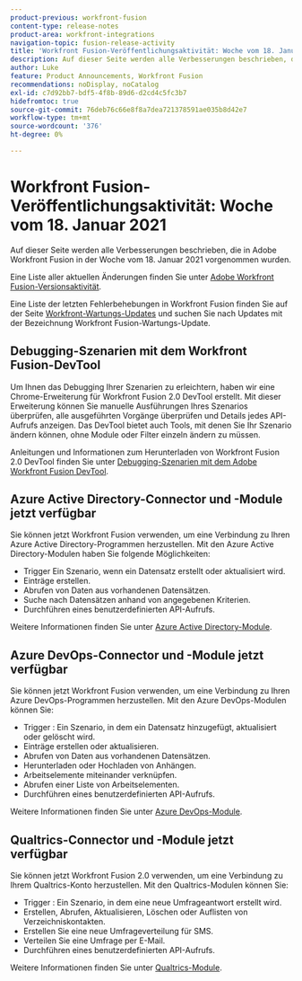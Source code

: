 ```yaml
---
product-previous: workfront-fusion
content-type: release-notes
product-area: workfront-integrations
navigation-topic: fusion-release-activity
title: 'Workfront Fusion-Veröffentlichungsaktivität: Woche vom 18. Januar 2021'
description: Auf dieser Seite werden alle Verbesserungen beschrieben, die in Adobe Workfront Fusion in der Woche vom 18. Januar 2021 vorgenommen wurden.
author: Luke
feature: Product Announcements, Workfront Fusion
recommendations: noDisplay, noCatalog
exl-id: c7d92bb7-bdf5-4f8b-89d6-d2cd4c5fc3b7
hidefromtoc: true
source-git-commit: 76deb76c66e8f8a7dea721378591ae035b8d42e7
workflow-type: tm+mt
source-wordcount: '376'
ht-degree: 0%

---
```


# Workfront Fusion-Veröffentlichungsaktivität: Woche vom 18. Januar 2021

Auf dieser Seite werden alle Verbesserungen beschrieben, die in Adobe Workfront Fusion in der Woche vom 18. Januar 2021 vorgenommen wurden.

Eine Liste aller aktuellen Änderungen finden Sie unter [Adobe Workfront Fusion-Versionsaktivität](../../../product-announcements/product-releases/fusion-release-activity/fusion-release-activity.md).

Eine Liste der letzten Fehlerbehebungen in Workfront Fusion finden Sie auf der Seite [Workfront-Wartungs-Updates](https://experienceleague.adobe.com/docs/workfront-known-issues/releases/current-updates.html) und suchen Sie nach Updates mit der Bezeichnung Workfront Fusion-Wartungs-Update.

## Debugging-Szenarien mit dem Workfront Fusion-DevTool

Um Ihnen das Debugging Ihrer Szenarien zu erleichtern, haben wir eine Chrome-Erweiterung für Workfront Fusion 2.0 DevTool erstellt. Mit dieser Erweiterung können Sie manuelle Ausführungen Ihres Szenarios überprüfen, alle ausgeführten Vorgänge überprüfen und Details jedes API-Aufrufs anzeigen. Das DevTool bietet auch Tools, mit denen Sie Ihr Szenario ändern können, ohne Module oder Filter einzeln ändern zu müssen.

Anleitungen und Informationen zum Herunterladen von Workfront Fusion 2.0 DevTool finden Sie unter [Debugging-Szenarien mit dem Adobe Workfront Fusion DevTool](../../../workfront-fusion/scenarios/debug-scenarios-with-dev-tool.md).

## Azure Active Directory-Connector und -Module jetzt verfügbar

Sie können jetzt Workfront Fusion verwenden, um eine Verbindung zu Ihren Azure Active Directory-Programmen herzustellen. Mit den Azure Active Directory-Modulen haben Sie folgende Möglichkeiten:

* Trigger Ein Szenario, wenn ein Datensatz erstellt oder aktualisiert wird.
* Einträge erstellen.
* Abrufen von Daten aus vorhandenen Datensätzen.
* Suche nach Datensätzen anhand von angegebenen Kriterien.
* Durchführen eines benutzerdefinierten API-Aufrufs.

Weitere Informationen finden Sie unter [Azure Active Directory-Module](../../../workfront-fusion/apps-and-their-modules/azure-ad-modules.md).

## Azure DevOps-Connector und -Module jetzt verfügbar

Sie können jetzt Workfront Fusion verwenden, um eine Verbindung zu Ihren Azure DevOps-Programmen herzustellen. Mit den Azure DevOps-Modulen können Sie:

* Trigger : Ein Szenario, in dem ein Datensatz hinzugefügt, aktualisiert oder gelöscht wird.
* Einträge erstellen oder aktualisieren.
* Abrufen von Daten aus vorhandenen Datensätzen.
* Herunterladen oder Hochladen von Anhängen.
* Arbeitselemente miteinander verknüpfen.
* Abrufen einer Liste von Arbeitselementen.
* Durchführen eines benutzerdefinierten API-Aufrufs.

Weitere Informationen finden Sie unter [Azure DevOps-Module](../../../workfront-fusion/apps-and-their-modules/azure-dev-ops.md).

## Qualtrics-Connector und -Module jetzt verfügbar

Sie können jetzt Workfront Fusion 2.0 verwenden, um eine Verbindung zu Ihrem Qualtrics-Konto herzustellen. Mit den Qualtrics-Modulen können Sie:

* Trigger : Ein Szenario, in dem eine neue Umfrageantwort erstellt wird.
* Erstellen, Abrufen, Aktualisieren, Löschen oder Auflisten von Verzeichniskontakten.
* Erstellen Sie eine neue Umfrageverteilung für SMS.
* Verteilen Sie eine Umfrage per E-Mail.
* Durchführen eines benutzerdefinierten API-Aufrufs.

Weitere Informationen finden Sie unter [Qualtrics-Module](../../../workfront-fusion/apps-and-their-modules/qualtrics-modules.md).
